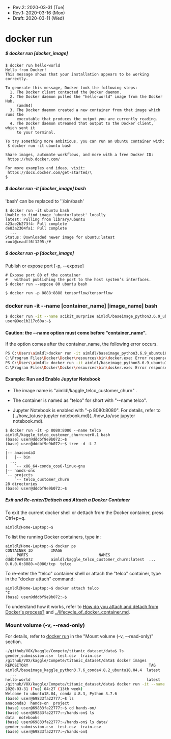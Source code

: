 * Rev.2: 2020-03-31 (Tue)
* Rev.1: 2020-03-16 (Mon)
* Draft: 2020-03-11 (Wed)
# docker run

##### $ docker run [docker_image] 

```
$ docker run hello-world
Hello from Docker! 
This message shows that your installation appears to be working correctly.

To generate this message, Docker took the following steps:
  1. The Docker client contacted the Docker daemon.
  2. The Docker daemon pulled the "hello-world" image from the Docker Hub.
     (amd64)
  3. The Docker daemon created a new container from that image which runs the
     executable that produces the output you are currently reading.
  4. The Docker daemon streamed that output to the Docker client, which sent it
     to your terminal.

To try something more ambitious, you can run an Ubuntu container with:
 $ docker run -it ubuntu bash

Share images, automate workflows, and more with a free Docker ID:
 https://hub.docker.com/

For more examples and ideas, visit:
 https://docs.docker.com/get-started/\
$
```

##### $ docker run -it [docker_image] bash

'bash' can be replaced to ''/bin/bash'

    $ docker run -it ubuntu bash
    Unable to find image 'ubuntu:latest' locally
    latest: Pulling from library/ubuntu
    423ae2b273f4: Pull complete 
    de83a2304fa1: Pull complete 
      ...
    Status: Downloaded newer image for ubuntu:latest
    root@ceadff6f1295:/#

##### $ docker run -p [docker_image] 

Publish or expose port [-p, --expose]

```
# Expose port 80 of the container
#   without publishing the port to the host system’s interfaces.
$ docker run --expose 80 ubuntu bash
```

```
$ docker run -p 8888:8888 tensorflow/tensorflow
```

### docker run -it --name [container_name] [image_name] bash

```bash
$ docker run -it --name scikit_surprise aimldl/baseimage_python3.6.9_ubuntu18.04.4 bash
user@9ec1b217c60a:~$
```

#### Caution: the --name option must come before "container_name".
If the option comes after the container_name, the following error occurs.
```bash
PS C:\Users\aimldl>docker run -it aimldl/baseimage_python3.6.9_ubuntu18.04.4 --name scikit-surprise bash
C:\Program Files\Docker\Docker\resources\bin\docker.exe: Error response from daemon: OCI runtime create failed: container_linux.go:349: starting container process caused "exec: \"--name\": executable file not found in $PATH": unknown.
PS C:\Users\aimldl> docker run -it aimldl/baseimage_python3.6.9_ubuntu18.04.4 --name scikit_surprise bash
C:\Program Files\Docker\Docker\resources\bin\docker.exe: Error response from daemon: OCI runtime create failed: container_linux.go:349: starting container process caused "exec: \"--name\": executable file not found in $PATH": unknown.
```

#### Example: Run and Enable Jupyter Notebook 

* The image name is "aimldl/kaggle_telco_customer_churn" .

* The container is named as "telco" for short with "--name telco".
* Jupyter Notebook is enabled with "-p 8080:8080". For details, refer to [../how_to/use jupyter notebook.md](../how_to/use jupyter notebook.md).

```
$ docker run -it -p 8080:8080 --name telco aimldl/kaggle_telco_customer_churn:ver0.1 bash
(base) user@dddbf9e9b072:~$ 
(base) user@dddbf9e9b072:~$ tree -d -L 2
.
|-- anaconda3
|   |-- bin
  ...
|   `-- x86_64-conda_cos6-linux-gnu
|-- hands-ons
`-- projects
    `-- telco_customer_churn
28 directories
(base) user@dddbf9e9b072:~$ 
```

##### Exit and Re-enter/Dettach and Attach a Docker Container

To exit the current docker shell or dettach from the Docker container, press Ctrl+p+q.

```
aimldl@Home-Laptop:~$ 
```

To list the running Docker containers, type in:

```
aimldl@Home-Laptop:~$ docker ps
CONTAINER ID        IMAGE                                                                  ...  PORTS                               NAMES
dddbf9e9b072        aimldl/kaggle_telco_customer_churn:latest  ...  0.0.0.0:8080->8080/tcp  telco
```

To re-enter the "telco" container shell or attach the "telco" container, type in the "docker attach" command:

```
aimldl@Home-Laptop:~$ docker attach telco
^C
(base) user@dddbf9e9b072:~$ 
```

To understand how it works, refer to [How do you attach and detach from Docker's process?](https://stackoverflow.com/questions/19688314/how-do-you-attach-and-detach-from-dockers-process) and [../lifecycle_of_docker_container.md](../lifecycle_of_docker_container.md). 

### Mount volume (-v, --read-only)
For details, refer to [docker run](https://docs.docker.com/engine/reference/commandline/run/) in the "Mount volume (-v, --read-only)" section.

```bash
~/github/VOX/kaggle/Compete/titanic_dataset/data$ ls
gender_submission.csv  test.csv  train.csv
/github/VOX/kaggle/Compete/titanic_dataset/data$ docker images
REPOSITORY                                                     TAG     ...  SIZE
aimldl/baseimage_kaggle_python3.7.6_conda4.8.2_ubuntu18.04.4  latest   ...  8.18GB
  ...
hello-world                                                   latest   ...  1.84kB
/github/VOX/kaggle/Compete/titanic_dataset/data$ docker run -it --name titanic -p 8080:8080 -v ~/github/VOX/kaggle/Compete/titanic_dataset:/home/user/hands-on aimldl/baseimage_kaggle_python3.7.6_conda4.8.2_ubuntu18.04.4 bash
2020-03-31 (Tue) 04:27 (13th week)
Welcome to ubuntu18.04, conda 4.8.3, Python 3.7.6
(base) user@69833fa22777:~$ ls
anaconda3  hands-on  project
(base) user@69833fa22777:~$ cd hands-on/
(base) user@69833fa22777:~/hands-on$ ls
data  notebooks
(base) user@69833fa22777:~/hands-on$ ls data/
gender_submission.csv  test.csv  train.csv
(base) user@69833fa22777:~/hands-on$ 
```
